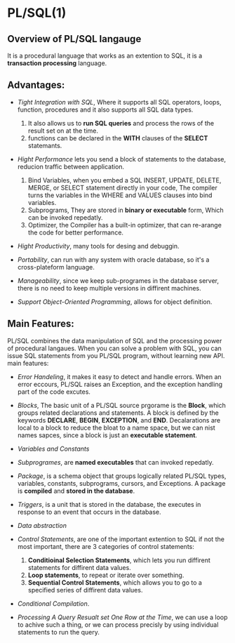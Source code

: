 # PL/SQL(1) 

## Overview of PL/SQL langauge
It is a procedural language that works as an extention to SQL, it is a **transaction processing**
language.

## Advantages:
* *Tight Integration with SQL*, Where it supports all SQL operators, loops, function, procedures
  and it also supports all SQL data types. 
  1. It also allows us to **run SQL queries** and process the rows of the result set on at the time.
  2. functions can be declared in the **WITH** clauses of the **SELECT** statemants.

* *Hight Performance* lets you send a block of statements to the database, reducion traffic
  between application.
  1. Bind Variables, when you embed a SQL INSERT, UPDATE, DELETE, MERGE, or SELECT statement directly in
     your code, The compiler turns the variables in the WHERE and VALUES clauses into bind
     variables.
  2. Subprograms, They are stored in **binary or executable** form, Which can be invoked repedatly.
  3. Optimizer, the Compiler has a built-in optimizer, that can re-arange the code for better performance.

* *Hight Productivity*, many tools for desing and debuggin.
* *Portability*, can run with any system with oracle database, so it's a cross-plateform language.
* *Manageability*, since we keep sub-programes in the database server, there is no need to keep
  multiple versions in diffirent machines.
* *Support Object-Oriented Programming*, allows for object definition.

## Main Features: 
PL/SQL combines the data manipulation of SQL and the processing power of procedural langaues. When you can
solve a problem with SQL, you can issue SQL statements from you PL/SQL program, without learning new API.
main features:
* *Error Handeling*, it makes it easy to detect and handle errors. When an error eccours, PL/SQL raises
  an Exception, and the exception handling part of the code excutes.
  
* *Blocks*, The basic unit of a PL/SQL source prgorame is the **Block**, which groups related
  declarations and statements. A block is defined by the keywords **DECLARE**, **BEGIN**, **EXCEPTION**, and **END**.
  Decalarations are local to a block to reduce the bloat to a name space, but we can nist names sapces, since a block is 
  just an **executable statement**.

* *Variables and Constants*
* *Subprogrames*, are **named executables** that can invoked repedatly.
* *Package*, is a schema object that groups logically related PL/SQL types, variables, constants, subprograms, cursors, and Exceptions.
  A package is **compiled** and **stored in the database**.
* *Triggers*, is a unit that is stored in the database, the executes in response to 
  an event that occurs in the database.

* *Data abstraction*
* *Control Statements*, are one of the important extention to SQL if not the most important,
  there are 3 categories of control statements:
  1. **Conditioinal Selection Statements**, which lets you run diffirent statements for diffirent data values.
  2. **Loop statements**, to repeat or iterate over something.
  3. **Sequential Control Statements**, which allows you to go to a specified series of diffirent data values.

* *Conditional Compilation*.
* *Processing A Query Resualt set One Row at the Time*, we can use a loop to achive such a thing, or
  we can process precisly by using individual statements to run the query.








